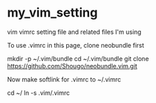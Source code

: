 # my_vim_setting
vim vimrc setting file and related files I'm using

To use .vimrc in this page, clone neobundle first

mkdir -p ~/.vim/bundle
cd ~/.vim/bundle
git clone https://github.com/Shougo/neobundle.vim.git

Now make softlink for .vimrc to ~/.vimrc

cd ~/
ln -s .vim/.vimrc
